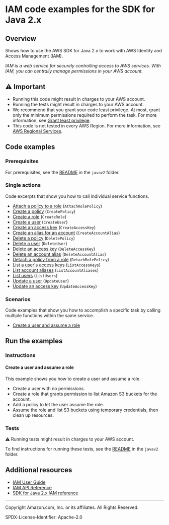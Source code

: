 <!--Generated by WRITEME on 2023-04-19 10:50:48.747149 (UTC)-->
# IAM code examples for the SDK for Java 2.x

## Overview

Shows how to use the AWS SDK for Java 2.x to work with AWS Identity and Access Management (IAM).

<!--custom.overview.start-->
<!--custom.overview.end-->

*IAM is a web service for securely controlling access to AWS services. With IAM, you can centrally manage permissions in your AWS account.*

## ⚠ Important

* Running this code might result in charges to your AWS account.
* Running the tests might result in charges to your AWS account.
* We recommend that you grant your code least privilege. At most, grant only the minimum permissions required to perform the task. For more information, see [Grant least privilege](https://docs.aws.amazon.com/IAM/latest/UserGuide/best-practices.html#grant-least-privilege).
* This code is not tested in every AWS Region. For more information, see [AWS Regional Services](https://aws.amazon.com/about-aws/global-infrastructure/regional-product-services).

<!--custom.important.start-->
<!--custom.important.end-->

## Code examples

### Prerequisites

For prerequisites, see the [README](../../README.md#Prerequisites) in the `javav2` folder.


<!--custom.prerequisites.start-->
<!--custom.prerequisites.end-->

### Single actions

Code excerpts that show you how to call individual service functions.

* [Attach a policy to a role](src/main/java/com/example/iam/AttachRolePolicy.java#L62) (`AttachRolePolicy`)
* [Create a policy](src/main/java/com/example/iam/CreatePolicy.java#L78) (`CreatePolicy`)
* [Create a role](src/main/java/com/example/iam/CreateRole.java#L66) (`CreateRole`)
* [Create a user](src/main/java/com/example/iam/CreateUser.java#L58) (`CreateUser`)
* [Create an access key](src/main/java/com/example/iam/CreateAccessKey.java#L54) (`CreateAccessKey`)
* [Create an alias for an account](src/main/java/com/example/iam/CreateAccountAlias.java#L52) (`CreateAccountAlias`)
* [Delete a policy](src/main/java/com/example/iam/DeletePolicy.java#L52) (`DeletePolicy`)
* [Delete a user](src/main/java/com/example/iam/DeleteUser.java#L52) (`DeleteUser`)
* [Delete an access key](src/main/java/com/example/iam/DeleteAccessKey.java#L52) (`DeleteAccessKey`)
* [Delete an account alias](src/main/java/com/example/iam/DeleteAccountAlias.java#L51) (`DeleteAccountAlias`)
* [Detach a policy from a role](src/main/java/com/example/iam/DetachRolePolicy.java#L52) (`DetachRolePolicy`)
* [List a user's access keys](src/main/java/com/example/iam/ListAccessKeys.java#L53) (`ListAccessKeys`)
* [List account aliases](src/main/java/com/example/iam/ListAccountAliases.java#L40) (`ListAccountAliases`)
* [List users](src/main/java/com/example/iam/ListUsers.java#L43) (`ListUsers`)
* [Update a user](src/main/java/com/example/iam/UpdateUser.java#L54) (`UpdateUser`)
* [Update an access key](src/main/java/com/example/iam/UpdateAccessKey.java#L61) (`UpdateAccessKey`)

### Scenarios

Code examples that show you how to accomplish a specific task by calling multiple
functions within the same service.

* [Create a user and assume a role](src/main/java/com/example/iam/IAMScenario.java) 

## Run the examples

### Instructions


<!--custom.instructions.start-->
<!--custom.instructions.end-->



#### Create a user and assume a role

This example shows you how to create a user and assume a role. 

* Create a user with no permissions.
* Create a role that grants permission to list Amazon S3 buckets for the account.
* Add a policy to let the user assume the role.
* Assume the role and list S3 buckets using temporary credentials, then clean up resources.

<!--custom.scenario_prereqs.iam_Scenario_CreateUserAssumeRole.start-->
<!--custom.scenario_prereqs.iam_Scenario_CreateUserAssumeRole.end-->

<!--custom.scenarios.iam_Scenario_CreateUserAssumeRole.start-->
<!--custom.scenarios.iam_Scenario_CreateUserAssumeRole.end-->

### Tests

⚠ Running tests might result in charges to your AWS account.


To find instructions for running these tests, see the [README](../../README.md#Tests)
in the `javav2` folder.



<!--custom.tests.start-->
<!--custom.tests.end-->

## Additional resources

* [IAM User Guide](https://docs.aws.amazon.com/IAM/latest/UserGuide/introduction.html)
* [IAM API Reference](https://docs.aws.amazon.com/IAM/latest/APIReference/welcome.html)
* [SDK for Java 2.x IAM reference](https://sdk.amazonaws.com/java/api/latest/software/amazon/awssdk/services/iam/package-summary.html)

<!--custom.resources.start-->
<!--custom.resources.end-->

---

Copyright Amazon.com, Inc. or its affiliates. All Rights Reserved.

SPDX-License-Identifier: Apache-2.0